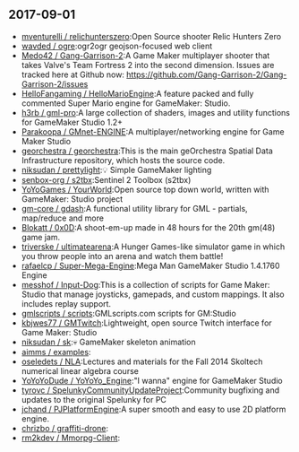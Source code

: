 ## 2017-09-01

* [mventurelli / relichunterszero](https://github.com/mventurelli/relichunterszero):Open Source shooter Relic Hunters Zero
* [wavded / ogre](https://github.com/wavded/ogre):ogr2ogr geojson-focused web client
* [Medo42 / Gang-Garrison-2](https://github.com/Medo42/Gang-Garrison-2):A Game Maker multiplayer shooter that takes Valve's Team Fortress 2 into the second dimension. Issues are tracked here at Github now: https://github.com/Gang-Garrison-2/Gang-Garrison-2/issues
* [HelloFangaming / HelloMarioEngine](https://github.com/HelloFangaming/HelloMarioEngine):A feature packed and fully commented Super Mario engine for GameMaker: Studio.
* [h3rb / gml-pro](https://github.com/h3rb/gml-pro):A large collection of shaders, images and utility functions for GameMaker Studio 1.2+
* [Parakoopa / GMnet-ENGINE](https://github.com/Parakoopa/GMnet-ENGINE):A multiplayer/networking engine for Game Maker Studio
* [georchestra / georchestra](https://github.com/georchestra/georchestra):This is the main geOrchestra Spatial Data Infrastructure repository, which hosts the source code.
* [niksudan / prettylight](https://github.com/niksudan/prettylight):💡 Simple GameMaker lighting
* [senbox-org / s2tbx](https://github.com/senbox-org/s2tbx):Sentinel 2 Toolbox (s2tbx)
* [YoYoGames / YourWorld](https://github.com/YoYoGames/YourWorld):Open source top down world, written with GameMaker: Studio project
* [gm-core / gdash](https://github.com/gm-core/gdash):A functional utility library for GML - partials, map/reduce and more
* [Blokatt / 0x0D](https://github.com/Blokatt/0x0D):A shoot-em-up made in 48 hours for the 20th gm(48) game jam.
* [triverske / ultimatearena](https://github.com/triverske/ultimatearena):A Hunger Games-like simulator game in which you throw people into an arena and watch them battle!
* [rafaelcp / Super-Mega-Engine](https://github.com/rafaelcp/Super-Mega-Engine):Mega Man GameMaker Studio 1.4.1760 Engine
* [messhof / Input-Dog](https://github.com/messhof/Input-Dog):This is a collection of scripts for Game Maker: Studio that manage joysticks, gamepads, and custom mappings. It also includes replay support.
* [gmlscripts / scripts](https://github.com/gmlscripts/scripts):GMLscripts.com scripts for GM:Studio
* [kbjwes77 / GMTwitch](https://github.com/kbjwes77/GMTwitch):Lightweight, open source Twitch interface for Game Maker: Studio
* [niksudan / sk](https://github.com/niksudan/sk):💀 GameMaker skeleton animation
* [aimms / examples](https://github.com/aimms/examples):
* [oseledets / NLA](https://github.com/oseledets/NLA):Lectures and materials for the Fall 2014 Skoltech numerical linear algebra course
* [YoYoYoDude / YoYoYo_Engine](https://github.com/YoYoYoDude/YoYoYo_Engine):"I wanna" engine for GameMaker Studio
* [tyrovc / SpelunkyCommunityUpdateProject](https://github.com/tyrovc/SpelunkyCommunityUpdateProject):Community bugfixing and updates to the original Spelunky for PC
* [jchand / PJPlatformEngine](https://github.com/jchand/PJPlatformEngine):A super smooth and easy to use 2D platform engine.
* [chrizbo / graffiti-drone](https://github.com/chrizbo/graffiti-drone):
* [rm2kdev / Mmorpg-Client](https://github.com/rm2kdev/Mmorpg-Client):
